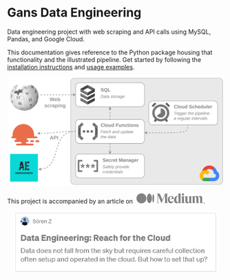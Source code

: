 # Gans Data Engineering

Data engineering project with web scraping and API calls using MySQL, Pandas, and Google Cloud.

This documentation gives reference to the Python package housing that functionality and the illustrated pipeline.
Get started by following the [installation instructions](install.md) and [usage examples](usage.md).

![Pipeline](img/pipeline.svg)

This project is accompanied by an article on &nbsp;[![Medium.com](img/medium.svg)](https://medium.com/p/e9d8618641ab).

<div align="center">
    <a href="https://medium.com/p/e9d8618641ab">
        <img alt="Medium article" src="img/article.png">
    </a>
</div>

